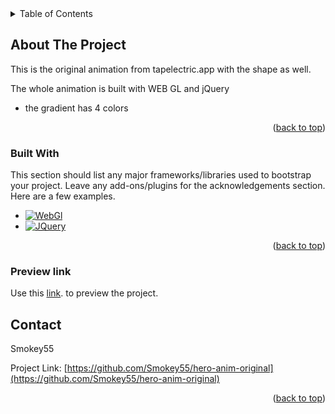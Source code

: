 

<!-- PROJECT SHIELDS -->
<!--
*** I'm using markdown "reference style" links for readability.
*** Reference links are enclosed in brackets [ ] instead of parentheses ( ).
*** See the bottom of this document for the declaration of the reference variables
*** for contributors-url, forks-url, etc. This is an optional, concise syntax you may use.
*** https://www.markdownguide.org/basic-syntax/#reference-style-links
-->

<!-- TABLE OF CONTENTS -->
<details>
  <summary>Table of Contents</summary>
  <ol>
    <li><a href="#about-the-project">About The Project</a></li>
  </ol>
</details>



<!-- ABOUT THE PROJECT -->
## About The Project


This is the original animation from tapelectric.app with the shape as well.

The whole animation is built with WEB GL and jQuery
* the gradient has 4 colors


<p align="right">(<a href="#readme-top">back to top</a>)</p>



### Built With

This section should list any major frameworks/libraries used to bootstrap your project. Leave any add-ons/plugins for the acknowledgements section. Here are a few examples.

* [![WebGl][WebGL.com]][WebGL-url]
* [![JQuery][JQuery.com]][JQuery-url]

<p align="right">(<a href="#readme-top">back to top</a>)</p>


### Preview link

Use this [link](https://smokey55.github.io/hero-anim-original/index.html). to preview the project.

<!-- CONTACT -->
## Contact

Smokey55

Project Link: [https://github.com/Smokey55/hero-anim-original](https://github.com/Smokey55/hero-anim-original)

<p align="right">(<a href="#readme-top">back to top</a>)</p>



<!-- MARKDOWN LINKS & IMAGES -->
[WebGl.com]: https://www.khronos.org/assets/images/avatars/Avatar-WebGL-135px.png
[WebGl-url]: https://get.webgl.org/
[JQuery.com]: https://img.shields.io/badge/jQuery-0769AD?style=for-the-badge&logo=jquery&logoColor=white
[JQuery-url]: https://jquery.com 